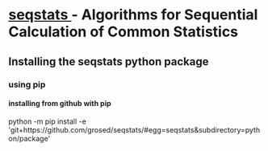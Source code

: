 # <u> seqstats </u> - Algorithms for Sequential Calculation of Common Statistics </u>

## Installing the seqstats python package

### using pip

#### installing from github with pip

python -m pip install -e 'git+https<area>://github.com/grosed/seqstats/#egg=seqstats&subdirectory=python/package'
